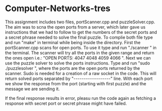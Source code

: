 # Computer-Networks-tres
This assignment includes two files, portScanner.cpp and puzzleSolver.cpp. The aim was to scna the open ports from a server, which later gave us instructions that we had to follow to get the numbers of the secret ports and a secret phrase needed to solve the final puzzle. To complie both file type and run "make" in terminal while being inside the directory.
First the portScanner.cpp scans for open ports. To use it type and run "./scanner <IP address> <low port> <high port>" in the terminal. The scanner will try all the ports in the given range and return the ones open i.e.: 
"OPEN PORTS: 
4047 4048 4059 4066 ".
Next we can use the puzzle solver to solve the ports instructions. Type and run "sudo ./puzzlesolver <IP address> <port1> <port2> <port3> <port4>", where the ports are the open ports returned by the scanner. Sudo is needed for a creation of a raw socket in the code. This will return solved ports separated by "-------------------" line. With each port we show the response from the port (starting with first puzzle) and the message we are sending it. 

If the final response results in error, pleasu run the code again as fetching a response with secret port or secret phrase might have failed.